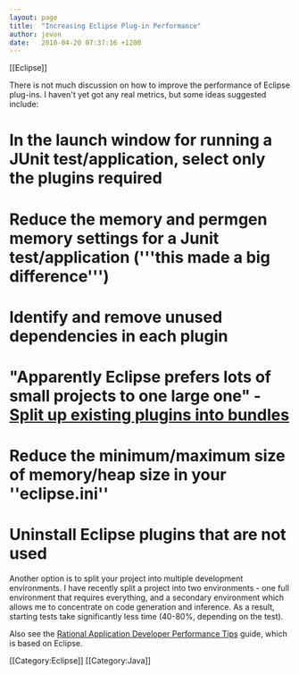 ```yaml
---
layout: page
title:  "Increasing Eclipse Plug-in Performance"
author: jevon
date:   2010-04-20 07:37:16 +1200
---
```


[[Eclipse]]

There is not much discussion on how to improve the performance of Eclipse plug-ins. I haven't yet got any real metrics, but some ideas suggested include:

# In the launch window for running a JUnit test/application, select only the plugins required
# Reduce the memory and permgen memory settings for a Junit test/application ('''this made a big difference''')
# Identify and remove unused dependencies in each plugin
# "Apparently Eclipse prefers lots of small projects to one large one" - <a href="http://www.nagarro.com/blog/osgi-from-here-to-there-part-ii/">Split up existing plugins into bundles</a>
# Reduce the minimum/maximum size of memory/heap size in your ''eclipse.ini''
# Uninstall Eclipse plugins that are not used

Another option is to split your project into multiple development environments. I have recently split a project into two environments - one full environment that requires everything, and a secondary environment which allows me to concentrate on code generation and inference. As a result, starting tests take significantly less time (40-80%, depending on the test).

Also see the <a href="http://www.ibm.com/developerworks/rational/library/05/517_radtip/">Rational Application Developer Performance Tips</a> guide, which is based on Eclipse.

[[Category:Eclipse]]
[[Category:Java]]